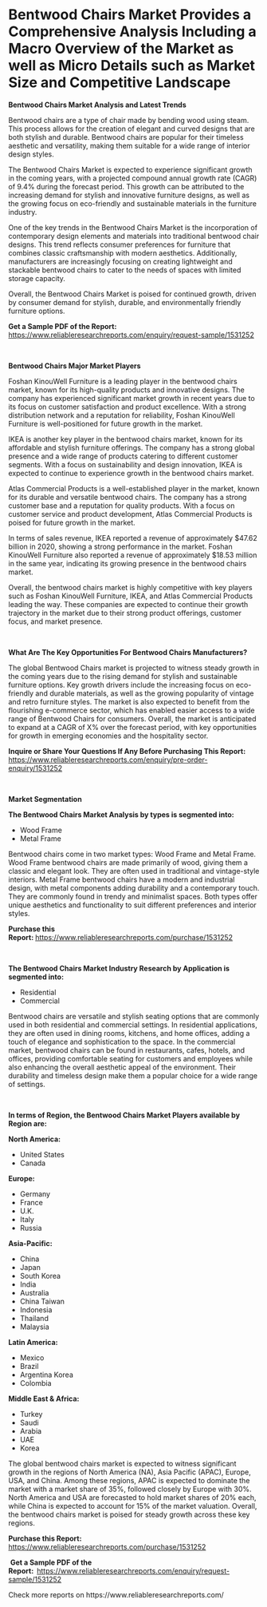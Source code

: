 <p><h1>Bentwood Chairs Market Provides a Comprehensive Analysis Including a Macro Overview of the Market as well as Micro Details such as Market Size and Competitive Landscape</h1></p><p><strong>Bentwood Chairs Market Analysis and Latest Trends</strong></p>
<p><p>Bentwood chairs are a type of chair made by bending wood using steam. This process allows for the creation of elegant and curved designs that are both stylish and durable. Bentwood chairs are popular for their timeless aesthetic and versatility, making them suitable for a wide range of interior design styles.</p><p>The Bentwood Chairs Market is expected to experience significant growth in the coming years, with a projected compound annual growth rate (CAGR) of 9.4% during the forecast period. This growth can be attributed to the increasing demand for stylish and innovative furniture designs, as well as the growing focus on eco-friendly and sustainable materials in the furniture industry.</p><p>One of the key trends in the Bentwood Chairs Market is the incorporation of contemporary design elements and materials into traditional bentwood chair designs. This trend reflects consumer preferences for furniture that combines classic craftsmanship with modern aesthetics. Additionally, manufacturers are increasingly focusing on creating lightweight and stackable bentwood chairs to cater to the needs of spaces with limited storage capacity.</p><p>Overall, the Bentwood Chairs Market is poised for continued growth, driven by consumer demand for stylish, durable, and environmentally friendly furniture options.</p></p>
<p><strong>Get a Sample PDF of the Report:&nbsp;</strong> <a href="https://www.reliableresearchreports.com/enquiry/request-sample/1531252">https://www.reliableresearchreports.com/enquiry/request-sample/1531252</a></p>
<p>&nbsp;</p>
<p><strong>Bentwood Chairs Major Market Players</strong></p>
<p><p>Foshan KinouWell Furniture is a leading player in the bentwood chairs market, known for its high-quality products and innovative designs. The company has experienced significant market growth in recent years due to its focus on customer satisfaction and product excellence. With a strong distribution network and a reputation for reliability, Foshan KinouWell Furniture is well-positioned for future growth in the market.</p><p>IKEA is another key player in the bentwood chairs market, known for its affordable and stylish furniture offerings. The company has a strong global presence and a wide range of products catering to different customer segments. With a focus on sustainability and design innovation, IKEA is expected to continue to experience growth in the bentwood chairs market.</p><p>Atlas Commercial Products is a well-established player in the market, known for its durable and versatile bentwood chairs. The company has a strong customer base and a reputation for quality products. With a focus on customer service and product development, Atlas Commercial Products is poised for future growth in the market.</p><p>In terms of sales revenue, IKEA reported a revenue of approximately $47.62 billion in 2020, showing a strong performance in the market. Foshan KinouWell Furniture also reported a revenue of approximately $18.53 million in the same year, indicating its growing presence in the bentwood chairs market.</p><p>Overall, the bentwood chairs market is highly competitive with key players such as Foshan KinouWell Furniture, IKEA, and Atlas Commercial Products leading the way. These companies are expected to continue their growth trajectory in the market due to their strong product offerings, customer focus, and market presence.</p></p>
<p>&nbsp;</p>
<p><strong>What Are The Key Opportunities For Bentwood Chairs Manufacturers?</strong></p>
<p><p>The global Bentwood Chairs market is projected to witness steady growth in the coming years due to the rising demand for stylish and sustainable furniture options. Key growth drivers include the increasing focus on eco-friendly and durable materials, as well as the growing popularity of vintage and retro furniture styles. The market is also expected to benefit from the flourishing e-commerce sector, which has enabled easier access to a wide range of Bentwood Chairs for consumers. Overall, the market is anticipated to expand at a CAGR of X% over the forecast period, with key opportunities for growth in emerging economies and the hospitality sector.</p></p>
<p><strong>Inquire or Share Your Questions If Any Before Purchasing This Report:</strong> <a href="https://www.reliableresearchreports.com/enquiry/pre-order-enquiry/1531252">https://www.reliableresearchreports.com/enquiry/pre-order-enquiry/1531252</a></p>
<p>&nbsp;</p>
<p><strong>Market Segmentation</strong></p>
<p><strong>The Bentwood Chairs Market Analysis by types is segmented into:</strong></p>
<p><ul><li>Wood Frame</li><li>Metal Frame</li></ul></p>
<p><p>Bentwood chairs come in two market types: Wood Frame and Metal Frame. Wood Frame bentwood chairs are made primarily of wood, giving them a classic and elegant look. They are often used in traditional and vintage-style interiors. Metal Frame bentwood chairs have a modern and industrial design, with metal components adding durability and a contemporary touch. They are commonly found in trendy and minimalist spaces. Both types offer unique aesthetics and functionality to suit different preferences and interior styles.</p></p>
<p><strong>Purchase this Report:&nbsp;</strong><a href="https://www.reliableresearchreports.com/purchase/1531252">https://www.reliableresearchreports.com/purchase/1531252</a></p>
<p>&nbsp;</p>
<p><strong>The Bentwood Chairs Market Industry Research by Application is segmented into:</strong></p>
<p><ul><li>Residential</li><li>Commercial</li></ul></p>
<p><p>Bentwood chairs are versatile and stylish seating options that are commonly used in both residential and commercial settings. In residential applications, they are often used in dining rooms, kitchens, and home offices, adding a touch of elegance and sophistication to the space. In the commercial market, bentwood chairs can be found in restaurants, cafes, hotels, and offices, providing comfortable seating for customers and employees while also enhancing the overall aesthetic appeal of the environment. Their durability and timeless design make them a popular choice for a wide range of settings.</p></p>
<p>&nbsp;</p>
<p><strong>In terms of Region, the Bentwood Chairs Market Players available by Region are:</strong></p>
<p>
    <p> <strong> North America: </strong>
        <ul>
            <li>United States</li>
            <li>Canada</li>
        </ul>
        </p> 
    <p> <strong> Europe: </strong>
        <ul>
            <li>Germany</li>
            <li>France</li>
            <li>U.K.</li>
            <li>Italy</li>
            <li>Russia</li>
        </ul>
        </p> 
    <p> <strong> Asia-Pacific: </strong>
        <ul>
            <li>China</li>
            <li>Japan</li>
            <li>South Korea</li>
            <li>India</li>
            <li>Australia</li>
            <li>China Taiwan</li>
            <li>Indonesia</li>
            <li>Thailand</li>
            <li>Malaysia</li>
        </ul>
        </p> 
    <p> <strong> Latin America: </strong>
        <ul>
            <li>Mexico</li>
            <li>Brazil</li>
            <li>Argentina Korea</li>
            <li>Colombia</li>
        </ul>
        </p> 
    <p> <strong> Middle East & Africa: </strong>
        <ul>
            <li>Turkey</li>
            <li>Saudi</li>
            <li>Arabia</li>
            <li>UAE</li>
            <li>Korea</li>
        </ul>
    </p>
    </p>
<p><p>The global bentwood chairs market is expected to witness significant growth in the regions of North America (NA), Asia Pacific (APAC), Europe, USA, and China. Among these regions, APAC is expected to dominate the market with a market share of 35%, followed closely by Europe with 30%. North America and USA are forecasted to hold market shares of 20% each, while China is expected to account for 15% of the market valuation. Overall, the bentwood chairs market is poised for steady growth across these key regions.</p></p>
<p><strong>Purchase this Report: </strong><a href="https://www.reliableresearchreports.com/purchase/1531252">https://www.reliableresearchreports.com/purchase/1531252</a></p>
<p>&nbsp;<strong>Get a Sample PDF of the Report:&nbsp;&nbsp;</strong><a href="https://www.reliableresearchreports.com/enquiry/request-sample/1531252">https://www.reliableresearchreports.com/enquiry/request-sample/1531252</a></p>
<p><strong></strong></p>
<p>Check more reports on https://www.reliableresearchreports.com/</p>